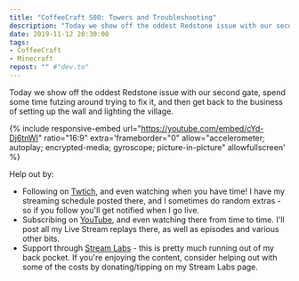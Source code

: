 ```yaml
---
title: "CoffeeCraft S00: Towers and Troubleshooting"
description: "Today we show off the oddest Redstone issue with our second gate, spend some time futzing around trying to fix it, and then get back to the business of setting up the wall and lighting the village."
date: 2019-11-12 20:30:00
tags:
- CoffeeCraft
- Minecraft
repost: "" #"dev.to"
---
```


Today we show off the oddest Redstone issue with our second gate, spend some time futzing around trying to fix it, and then get back to the business of setting up the wall and lighting the village.
<!--more-->

{% include responsive-embed url="https://youtube.com/embed/cYd-Dj6tnWI" ratio="16:9" extra='frameborder="0" allow="accelerometer; autoplay; encrypted-media; gyroscope; picture-in-picture" allowfullscreen' %}

Help out by:
 * Following on [Twtich](https://twitch.tv/AnonJr_Live), and even watching when you have time! I have my streaming schedule posted there, and I sometimes do random extras - so if you follow you'll get notified when I go live.
 * Subscribing on [YouTube](http://www.youtube.com/channel/UCXafqhKHbkSUIrq0LAuu0tw), and even watching there from time to time. I'll post all my Live Stream replays there, as well as episodes and various other bits.
 * Support through [Stream Labs](https://streamlabs.com/anonjr_live) - this is pretty much running out of my back pocket. If you're enjoying the content, consider helping out with some of the costs by donating/tipping on my Stream Labs page.